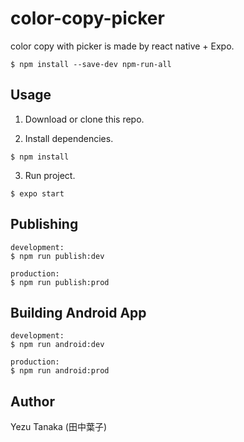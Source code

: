 # color-copy-picker
color copy with picker is made by react native + Expo.

```
$ npm install --save-dev npm-run-all
```

## Usage

1. Download or clone this repo.

2. Install dependencies.

```
$ npm install
```

3. Run project.
 
```
$ expo start
```

## Publishing

```
development:
$ npm run publish:dev

production:
$ npm run publish:prod
```

## Building Android App

```
development:
$ npm run android:dev

production:
$ npm run android:prod
```

## Author
Yezu Tanaka (田中葉子)
